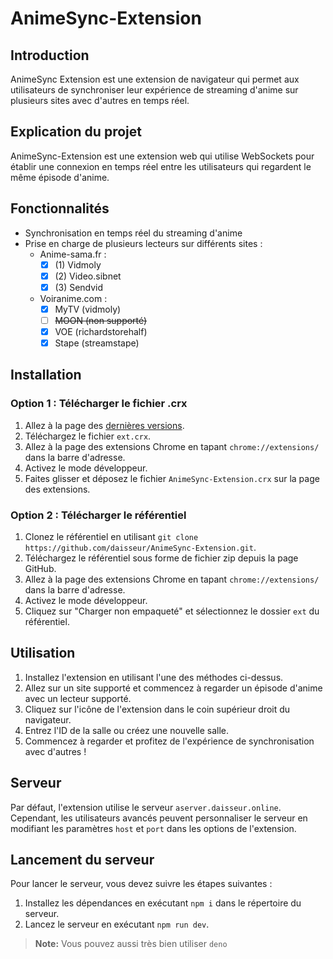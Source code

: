 # AnimeSync-Extension

## Introduction

AnimeSync Extension est une extension de navigateur qui permet aux utilisateurs de synchroniser leur expérience de streaming d'anime sur plusieurs sites avec d'autres en temps réel.

## Explication du projet

AnimeSync-Extension est une extension web qui utilise WebSockets pour établir une connexion en temps réel entre les utilisateurs qui regardent le même épisode d'anime.

## Fonctionnalités

* Synchronisation en temps réel du streaming d'anime
* Prise en charge de plusieurs lecteurs sur différents sites :
    + Anime-sama.fr :
        - [x] (1) Vidmoly
        - [x] (2) Video.sibnet
        - [x] (3) Sendvid
    + Voiranime.com :
        - [x] MyTV (vidmoly)
        - [ ] ~~MOON (non supporté)~~
        - [x] VOE (richardstorehalf)
        - [x] Stape (streamstape)

## Installation

### Option 1 : Télécharger le fichier .crx

1. Allez à la page des [dernières versions](https://github.com/daisseur/AnimeSync-Extension/releases/latest).
2. Téléchargez le fichier `ext.crx`.
3. Allez à la page des extensions Chrome en tapant `chrome://extensions/` dans la barre d'adresse.
4. Activez le mode développeur.
5. Faites glisser et déposez le fichier `AnimeSync-Extension.crx` sur la page des extensions.

### Option 2 : Télécharger le référentiel

1. Clonez le référentiel en utilisant `git clone https://github.com/daisseur/AnimeSync-Extension.git`.
2. Téléchargez le référentiel sous forme de fichier zip depuis la page GitHub.
3. Allez à la page des extensions Chrome en tapant `chrome://extensions/` dans la barre d'adresse.
4. Activez le mode développeur.
5. Cliquez sur "Charger non empaqueté" et sélectionnez le dossier `ext` du référentiel.

## Utilisation

1. Installez l'extension en utilisant l'une des méthodes ci-dessus.
2. Allez sur un site supporté et commencez à regarder un épisode d'anime avec un lecteur supporté.
3. Cliquez sur l'icône de l'extension dans le coin supérieur droit du navigateur.
4. Entrez l'ID de la salle ou créez une nouvelle salle.
5. Commencez à regarder et profitez de l'expérience de synchronisation avec d'autres !

## Serveur

Par défaut, l'extension utilise le serveur `aserver.daisseur.online`. Cependant, les utilisateurs avancés peuvent personnaliser le serveur en modifiant les paramètres `host` et `port` dans les options de l'extension.

## Lancement du serveur

Pour lancer le serveur, vous devez suivre les étapes suivantes :

1. Installez les dépendances en exécutant `npm i` dans le répertoire du serveur.
2. Lancez le serveur en exécutant `npm run dev`.
> __Note:__ Vous pouvez aussi très bien utiliser `deno`
